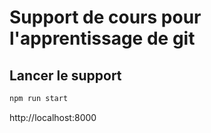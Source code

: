 # Support de cours pour l'apprentissage de git

## Lancer le support

```sh
npm run start
```

http://localhost:8000